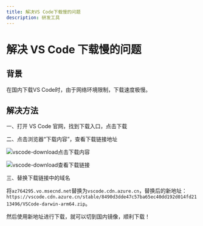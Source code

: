```yaml
---
title: 解决VS Code下载慢的问题
description: 研发工具
---
```


# 解决 VS Code 下载慢的问题

## 背景

在国内下载VS Code时，由于网络环境限制，下载速度极慢。

## 解决方法

一、打开 VS Code 官网，找到下载入口，点击下载

二、点击浏览器“下载内容”，查看下载链接地址

![vscode-download点击下载内容](/imgs/summary-primary/tools/vscode_download_1.png)

![vscode-download查看下载链接](/imgs/summary-primary/tools/vscode_download_2.png)

三、替换下载链接中的域名

将`az764295.vo.msecnd.net`替换为`vscode.cdn.azure.cn`，替换后的新地址：`https://vscode.cdn.azure.cn/stable/8490d3dde47c57ba65ec40dd192d014fd2113496/VSCode-darwin-arm64.zip`。

然后使用新地址进行下载，就可以切到国内镜像，顺利下载！

